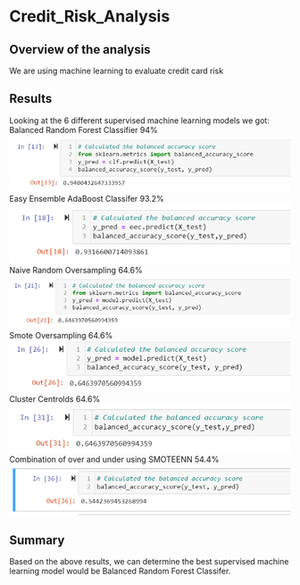 # Credit_Risk_Analysis
## Overview of the analysis
We are using machine learning to evaluate credit card risk

## Results
Looking at the 6 different supervised machine learning models we got: </br>
Balanced Random Forest Classifier 94% </br>
![BalancedPic](Resources/BalancedPic.png) </br>
Easy Ensemble AdaBoost Classifer 93.2% </br>
![EasyPic](Resources/EasyPic.png) </br>
Naive Random Oversampling 64.6% </br>
![NaivePic](Resources/NaivePic.png) </br>
Smote Oversampling 64.6% </br>
![SmotePic](Resources/SmotePic.png) </br>
Cluster Centrolds 64.6% </br>
![ClusterPic](Resources/ClusterPic.png) </br>
Combination of over and under using SMOTEENN 54.4% </br>
![SmoteennPic](Resources/SmoteennPic.png) </br>

## Summary
Based on the above results, we can determine the best supervised machine learning model would be Balanced Random Forest Classifer. 
